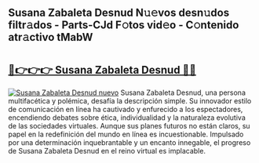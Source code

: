 ## Susana Zabaleta Desnud N𝚞𝚎vos desn𝚞dos filtr𝚊dos - Parts-CJd F𝚘tos vid𝚎o - C𝚘ntenido atr𝚊ctivo tMabW

# <h2><a href="http://mb6zv5.tromn.icu/?c=Susana+Zabaleta+Desnud">🔗👉👉👉 Susana Zabaleta Desnud 🔗🔗</a></h2>

[![Susana Zabaleta Desnud nuevo](https://i.imgur.com/pEAQMta.gif)](http://mb6zv5.tromn.icu/?c=Susana+Zabaleta+Desnud)
Susana Zabaleta Desnud, una persona multifacética y polémica, desafía la descripción simple. Su innovador estilo de comunicación en línea ha cautivado y enfurecido a los espectadores, encendiendo debates sobre ética, individualidad y la naturaleza evolutiva de las sociedades virtuales. Aunque sus planes futuros no están claros, su papel en la redefinición del mundo en línea es incuestionable. Impulsado por una determinación inquebrantable y un encanto innegable, el progreso de Susana Zabaleta Desnud en el reino virtual es implacable.
